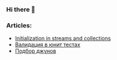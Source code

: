 ### Hi there 👋

### Articles:
* [Initialization in streams and collections](articles/Initialization-in-streams-and-collections.md)
* [Валидация в юнит тестах](articles/Валидация-в-юнит-тестах.md)
* [Подбор джунов](articles/Подбор-джунов.md)